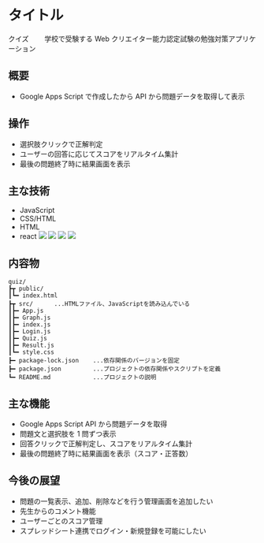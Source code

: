 # タイトル

クイズ　　
学校で受験する Web クリエイター能力認定試験の勉強対策アプリケーション

## 概要

- Google Apps Script で作成したから API から問題データを取得して表示

## 操作

- 選択肢クリックで正解判定
- ユーザーの回答に応じてスコアをリアルタイム集計
- 最後の問題終了時に結果画面を表示

## 主な技術

- JavaScript
- CSS/HTML
- HTML
- react
  <img src="https://img.shields.io/badge/-JavaScript-5f5f5f.svg?logo=javascript">
  <img src="https://img.shields.io/badge/-HTML-5f5f5f.svg?logo=html5">
  <img src="https://img.shields.io/badge/-CSS-5f5f5f.svg?logo=css">
  <img src="https://img.shields.io/badge/-React-5f5f5f.svg?logo=react">

## 内容物

```
quiz/
┣┳ public/
┃┗━ index.html
┣┳ src/      ...HTMLファイル、JavaScriptを読み込んでいる
┃┣━ App.js
┃┣━ Graph.js
┃┣━ index.js
┃┣━ Login.js
┃┣━ Quiz.js
┃┣━ Result.js
┃┗━ style.css
┣━ package-lock.json    ...依存関係のバージョンを固定
┣━ package.json         ...プロジェクトの依存関係やスクリプトを定義
┗━ README.md            ...プロジェクトの説明
```

## 主な機能

- Google Apps Script API から問題データを取得
- 問題文と選択肢を 1 問ずつ表示
- 回答クリックで正解判定し、スコアをリアルタイム集計
- 最後の問題終了時に結果画面を表示（スコア・正答数）

## 今後の展望

- 問題の一覧表示、追加、削除などを行う管理画面を追加したい
- 先生からのコメント機能
- ユーザーごとのスコア管理
- スプレッドシート連携でログイン・新規登録を可能にしたい
